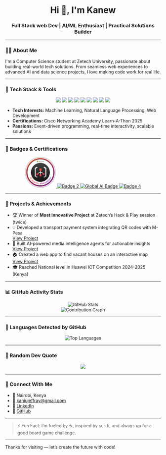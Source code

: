 <h1 align="center">Hi 👋, I'm Kanew</h1>
<h3 align="center">Full Stack web Dev | AI/ML Enthusiast | Practical Solutions Builder</h3>

---

### 🧑‍💻 About Me

I'm a Computer Science student at Zetech University, passionate about building real-world tech solutions. From seamless web experiences to advanced AI and data science projects, I love making code work for real life.

---

### 💼 Tech Stack & Tools

<p align="center">
  <img src="https://img.shields.io/badge/JavaScript-F7DF1E?style=for-the-badge&logo=javascript&logoColor=black"/>
  <img src="https://img.shields.io/badge/TypeScript-3178C6?style=for-the-badge&logo=typescript&logoColor=white"/>
  <img src="https://img.shields.io/badge/Node.js-339933?style=for-the-badge&logo=nodedotjs&logoColor=white"/>
  <img src="https://img.shields.io/badge/MongoDB-47A248?style=for-the-badge&logo=mongodb&logoColor=white"/>
  <img src="https://img.shields.io/badge/Python-3670A0?style=for-the-badge&logo=python&logoColor=white"/>
  <img src="https://img.shields.io/badge/HTML5-E34F26?style=for-the-badge&logo=html5&logoColor=white"/>
  <img src="https://img.shields.io/badge/CSS3-1572B6?style=for-the-badge&logo=css3&logoColor=white"/>
  <img src="https://img.shields.io/badge/Streamlit-FF4B4B?style=for-the-badge&logo=streamlit&logoColor=white"/>
  <img src="https://img.shields.io/badge/React-20232A?style=for-the-badge&logo=react&logoColor=61DAFB"/>
</p>

- **Tech Interests:** Machine Learning, Natural Language Processing, Web Development  
- **Certifications:** Cisco Networking Academy Learn-A-Thon 2025  
- **Passions:** Event-driven programming, real-time interactivity, scalable solutions

---

### 🏅 Badges & Certifications

<p align="center">
  <a href="https://www.credly.com/badges/a13a5b1d-b744-4b55-b3d5-dae2518e7b53" target="_blank">
    <img src="images/AI agents hackathon.png" alt="Badge 1" width="100"/>
  </a>
  <a href="https://www.credly.com/badges/ee3f3a98-3288-4eda-9619-2c2499242fd7/public_url" target="_blank">
    <img src="images/badge2.png" alt="Badge 2" width="100"/>
  </a>
  <a href="https://globalai.community/badges/451cc189-0027-47c7-9586-90b85745b71a/" target="_blank">
    <img src="images/badge3.png" alt="Global AI Badge" width="100"/>
  </a>
  <a href="https://www.credly.com/badges/9e01023e-ea43-4ae6-9e2a-0ab3026f98b4" target="_blank">
    <img src="images/badge4.png" alt="Badge 4" width="100"/>
  </a>
</p>

---

### 🚀 Projects & Achievements

- 🏆 Winner of **Most Innovative Project** at Zetech’s Hack & Play session (twice)  
- 💡 Developed a transport payment system integrating QR codes with M-Pesa  
  [View Project](https://github.com/wenakanew/easy-transport-payments.git)
- 🤖 Built AI-powered media intelligence agents for actionable insights  
  [View Project](https://github.com/wenakanew/tunei-ai-pulse.git)
- 🏠 Created a web app to find vacant houses on an interactive map  
  [View Project](https://github.com/wenakanew/house-rent.git)
- 🎓 Reached National level in Huawei ICT Competition 2024-2025 (Kenya)

---

### 📊 GitHub Activity Stats

<p align="center">
  <img src="https://github-readme-stats.vercel.app/api?username=wenakanew&show_icons=true&theme=radical&include_all_commits=true&count_private=true" alt="GitHub Stats" />
  <br>
  <img src="https://github-readme-activity-graph.vercel.app/graph?username=wenakanew&theme=radical" alt="Contribution Graph" />
</p>

---

### 📌 Languages Detected by GitHub

<p align="center">
  <img src="https://github-readme-stats.vercel.app/api/top-langs/?username=wenakanew&layout=compact&theme=radical&count_private=true" alt="Top Languages" />
</p>

---

### 💬 Random Dev Quote

<p align="center">
  <img src="https://quotes-github-readme.vercel.app/api?type=horizontal&theme=radical" />
</p>

---

### 🤝 Connect With Me

- 📍 Nairobi, Kenya  
- 📧 kaniujeffray@gmail.com  
- 💼 [LinkedIn](https://www.linkedin.com/in/jeffray-kaniu-331244331/)  
- 🐙 [GitHub](https://github.com/wenakanew)

---

> ⚡ Fun Fact: I’m fueled by ☕, inspired by sci-fi, and always up for a good board game challenge.

---

Thanks for visiting — let’s create the future with code!
